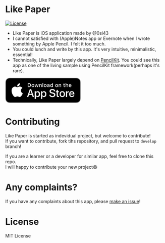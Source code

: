 # Like Paper
[![License](https://img.shields.io/github/license/0si43/LikePaper)](https://github.com/0si43/LikePaper/blob/master/LICENSE.md)

- Like Paper is iOS application made by @0si43  
- I cannot satisfied with (Apple)Notes app or Evernote when I wrote something by Apple Pencil. I felt it too much. 
- You could lunch and write by this app. It's very intuitive, minimalistic, essential!
- Technically, Like Paper largely depend on [PencilKit](https://developer.apple.com/documentation/pencilkit). You could see this app as one of the living sample using PencilKit framework(perhaps it's rare). 

[![Download_on_the_App_Store_Badge](./docs/Download_on_the_App_Store_Badge.svg)](https://apps.apple.com/jp/app/like-a-paper/id1511690088#?platform=ipad)

# Contributing
Like Paper is started as indevidual project, but welcome to contribute!  
If you want to contribute, fork tihs repository, and pull request to `develop` branch!

If you are a learner or a developer for similar app, feel free to clone this repo.  
I will happy to contribute your new project😃

# Any complaints?
If you have any complaints about this app, please [make an issue](https://github.com/0si43/LikePaper/issues/new)!  

# License
MIT License  
